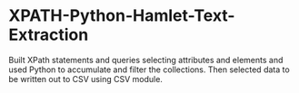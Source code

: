 # XPATH-Python-Hamlet-Text-Extraction
 Built XPath statements and queries selecting attributes and elements and used Python to accumulate and filter the collections. Then selected data to be written out to CSV using CSV module.

